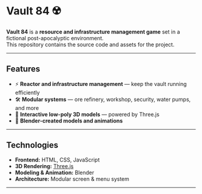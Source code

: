 # Vault 84 ☢️

**Vault 84** is a **resource and infrastructure management game** set in a fictional post-apocalyptic environment.  
This repository contains the source code and assets for the project.

---

## Features
- ⚡ **Reactor and infrastructure management** — keep the vault running efficiently  
- 🛠 **Modular systems** — ore refinery, workshop, security, water pumps, and more  
- 🎨 **Interactive low-poly 3D models** — powered by Three.js  
- 🧩 **Blender-created models and animations**  

---

## Technologies
- **Frontend:** HTML, CSS, JavaScript  
- **3D Rendering:** [Three.js](https://threejs.org/)  
- **Modeling & Animation:** Blender  
- **Architecture:** Modular screen & menu system  

---
